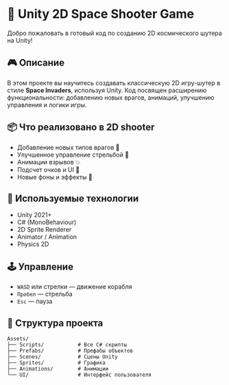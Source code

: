 # 🚀 Unity 2D Space Shooter Game 

Добро пожаловать в готовый код по созданию 2D космического шутера на Unity!

## 🎮 Описание

В этом проекте вы научитесь создавать классическую 2D игру-шутер в стиле **Space Invaders**, используя Unity. Код  посвящен расширению функциональности: добавлению новых врагов, анимаций, улучшению управления и логики игры.

## 📦 Что реализовано в 2D shooter

- Добавление новых типов врагов 🚀  
- Улучшенное управление стрельбой 🔫  
- Анимации взрывов 💥  
- Подсчет очков и UI 🎯  
- Новые фоны и эффекты 🌌

## 🔧 Используемые технологии

- Unity 2021+  
- C# (MonoBehaviour)  
- 2D Sprite Renderer  
- Animator / Animation  
- Physics 2D

## 🕹 Управление

- `WASD` или стрелки — движение корабля  
- `Пробел` — стрельба  
- `Esc` — пауза  

## 📁 Структура проекта

```plaintext
Assets/
├── Scripts/           # Все C# скрипты
├── Prefabs/           # Префабы объектов
├── Scenes/            # Сцены Unity
├── Sprites/           # Графика
├── Animations/        # Анимации
└── UI/                # Интерфейс пользователя
